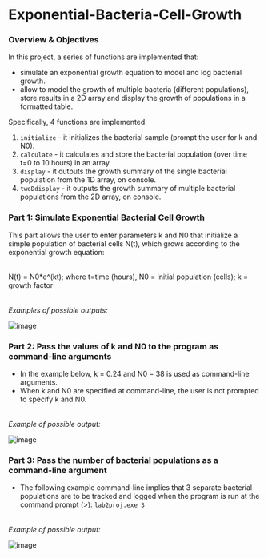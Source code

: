 # Exponential-Bacteria-Cell-Growth

### Overview & Objectives

In this project, a series of functions are implemented that:
- simulate an exponential growth equation to model and log bacterial growth.
- allow to model the growth of multiple bacteria (different populations), store results in a 2D array and display the growth of populations in a formatted table.

Specifically, 4 functions are implemented:
1. `initialize` - it initializes the bacterial sample (prompt the user for k and N0).
2. `calculate` - it calculates and store the bacterial population (over time t=0 to 10 hours) in an array.
3. `display` - it outputs the growth summary of the single bacterial population from the 1D array, on console.
4. `twoDdisplay` - it outputs the growth summary of multiple bacterial populations from the 2D array, on console.

### Part 1: Simulate Exponential Bacterial Cell Growth
This part allows the user to enter parameters k and N0 that initialize a simple population of bacterial cells N(t), which grows according to the exponential growth equation:
######
N(t) = N0*e^(kt); where t=time (hours), N0 = initial population (cells); k = growth factor
######
*Examples of possible outputs:*

![image](https://user-images.githubusercontent.com/80440201/147865193-a162420a-cead-4bf9-aadb-9655dd22ffdc.png)

### Part 2: Pass the values of k and N0 to the program as command-line arguments
- In the example below, k = 0.24 and N0 = 38 is used as command-line arguments. 
- When k and N0 are specified at command-line, the user is not prompted to specify k and N0.
######
*Example of possible output:*

![image](https://user-images.githubusercontent.com/80440201/147865261-6d2653dd-a9df-4faa-9ee3-560cba4f402b.png)
### Part 3: Pass the number of bacterial populations as a command-line argument
-  The following example command-line implies that 3 separate bacterial populations are to be tracked and logged when the program is run at the command prompt (>): `lab2proj.exe 3`
######
*Example of possible output:*

![image](https://user-images.githubusercontent.com/80440201/147865396-cdad52fa-9aed-4d75-bbc8-b9dd6de79c2f.png)
